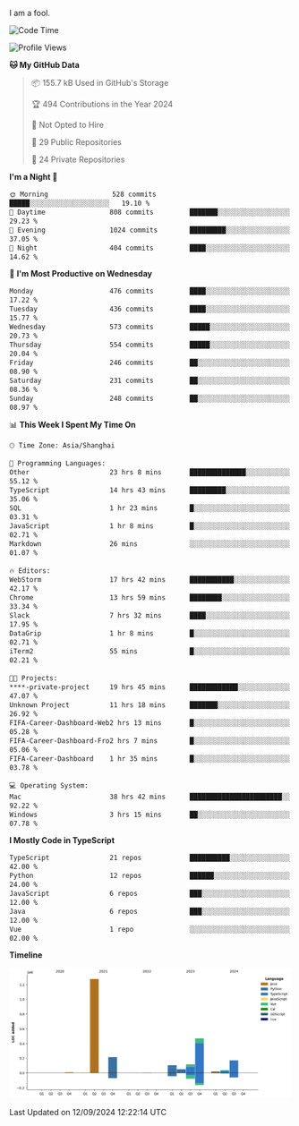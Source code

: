 I am a fool.

<!--START_SECTION:waka-->
![Code Time](http://img.shields.io/badge/Code%20Time-1%2C824%20hrs%201%20min-blue)

![Profile Views](http://img.shields.io/badge/Profile%20Views-1-blue)

**🐱 My GitHub Data** 

> 📦 155.7 kB Used in GitHub's Storage 
 > 
> 🏆 494 Contributions in the Year 2024
 > 
> 🚫 Not Opted to Hire
 > 
> 📜 29 Public Repositories 
 > 
> 🔑 24 Private Repositories 
 > 
**I'm a Night 🦉** 

```text
🌞 Morning                528 commits         █████░░░░░░░░░░░░░░░░░░░░   19.10 % 
🌆 Daytime                808 commits         ███████░░░░░░░░░░░░░░░░░░   29.23 % 
🌃 Evening                1024 commits        █████████░░░░░░░░░░░░░░░░   37.05 % 
🌙 Night                  404 commits         ████░░░░░░░░░░░░░░░░░░░░░   14.62 % 
```
📅 **I'm Most Productive on Wednesday** 

```text
Monday                   476 commits         ████░░░░░░░░░░░░░░░░░░░░░   17.22 % 
Tuesday                  436 commits         ████░░░░░░░░░░░░░░░░░░░░░   15.77 % 
Wednesday                573 commits         █████░░░░░░░░░░░░░░░░░░░░   20.73 % 
Thursday                 554 commits         █████░░░░░░░░░░░░░░░░░░░░   20.04 % 
Friday                   246 commits         ██░░░░░░░░░░░░░░░░░░░░░░░   08.90 % 
Saturday                 231 commits         ██░░░░░░░░░░░░░░░░░░░░░░░   08.36 % 
Sunday                   248 commits         ██░░░░░░░░░░░░░░░░░░░░░░░   08.97 % 
```


📊 **This Week I Spent My Time On** 

```text
🕑︎ Time Zone: Asia/Shanghai

💬 Programming Languages: 
Other                    23 hrs 8 mins       ██████████████░░░░░░░░░░░   55.12 % 
TypeScript               14 hrs 43 mins      █████████░░░░░░░░░░░░░░░░   35.06 % 
SQL                      1 hr 23 mins        █░░░░░░░░░░░░░░░░░░░░░░░░   03.31 % 
JavaScript               1 hr 8 mins         █░░░░░░░░░░░░░░░░░░░░░░░░   02.71 % 
Markdown                 26 mins             ░░░░░░░░░░░░░░░░░░░░░░░░░   01.07 % 

🔥 Editors: 
WebStorm                 17 hrs 42 mins      ███████████░░░░░░░░░░░░░░   42.17 % 
Chrome                   13 hrs 59 mins      ████████░░░░░░░░░░░░░░░░░   33.34 % 
Slack                    7 hrs 32 mins       ████░░░░░░░░░░░░░░░░░░░░░   17.95 % 
DataGrip                 1 hr 8 mins         █░░░░░░░░░░░░░░░░░░░░░░░░   02.71 % 
iTerm2                   55 mins             █░░░░░░░░░░░░░░░░░░░░░░░░   02.21 % 

🐱‍💻 Projects: 
****-private-project     19 hrs 45 mins      ████████████░░░░░░░░░░░░░   47.07 % 
Unknown Project          11 hrs 18 mins      ███████░░░░░░░░░░░░░░░░░░   26.92 % 
FIFA-Career-Dashboard-Web2 hrs 13 mins       █░░░░░░░░░░░░░░░░░░░░░░░░   05.28 % 
FIFA-Career-Dashboard-Fro2 hrs 7 mins        █░░░░░░░░░░░░░░░░░░░░░░░░   05.06 % 
FIFA-Career-Dashboard    1 hr 35 mins        █░░░░░░░░░░░░░░░░░░░░░░░░   03.78 % 

💻 Operating System: 
Mac                      38 hrs 42 mins      ███████████████████████░░   92.22 % 
Windows                  3 hrs 15 mins       ██░░░░░░░░░░░░░░░░░░░░░░░   07.78 % 
```

**I Mostly Code in TypeScript** 

```text
TypeScript               21 repos            ██████████░░░░░░░░░░░░░░░   42.00 % 
Python                   12 repos            ██████░░░░░░░░░░░░░░░░░░░   24.00 % 
JavaScript               6 repos             ███░░░░░░░░░░░░░░░░░░░░░░   12.00 % 
Java                     6 repos             ███░░░░░░░░░░░░░░░░░░░░░░   12.00 % 
Vue                      1 repo              ░░░░░░░░░░░░░░░░░░░░░░░░░   02.00 % 
```



**Timeline**

![Lines of Code chart](https://raw.githubusercontent.com/VeejaLiu/VeejaLiu/master/assets/bar_graph.png)


 Last Updated on 12/09/2024 12:22:14 UTC
<!--END_SECTION:waka-->
